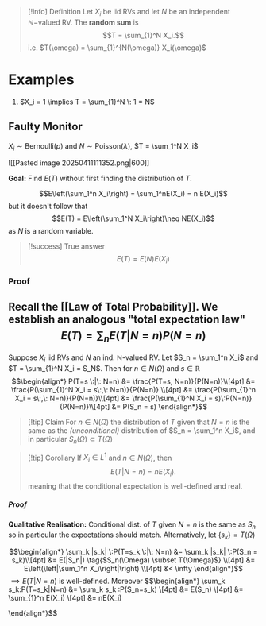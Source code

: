 >[!info] Definition 
>Let $X_i$ be iid RVs and let $N$ be an independent $\mathbb{N}-$valued RV. The **random sum** is
>$$T = \sum_{1}^N X_i.$$
>i.e. $T(\omega) = \sum_{1}^{N(\omega)} X_i(\omega)$

# Examples

1. $X_i = 1 \implies T = \sum_{1}^N \: 1 = N$

## Faulty Monitor

$X_i \sim \text{Bernoulli}(p)$ and $N \sim \text{Poisson}(\lambda)$, $T = \sum_1^N X_i$

![[Pasted image 20250411111352.png|600]]

**Goal:** Find $E(T)$ without first finding the distribution of $T$.

$$E\left(\sum_1^n X_i\right) = \sum_1^nE(X_i) = n E(X_i)$$
but it doesn't follow that 
$$E(T) = E\left(\sum_1^N X_i\right)\neq NE(X_i)$$as $N$ is a random variable. 

>[!success] True answer
>$$E(T) = E(N) E(X_i)$$
### Proof

Recall the [[Law of Total Probability]]. We establish an analogous "total expectation law"
$$E(T) = \sum_n E(T|N=n)P(N=n)$$
---
Suppose $X_i$ iid RVs and $N$ an ind. $\mathbb{N}$-valued RV. Let $S_n = \sum_1^n X_i$ and $T = \sum_{1}^N X_i = S_N$. Then for $n \in N(\Omega)$ and $s \in \mathbb{R}$
$$\begin{align*}
P(T=s \:|\: N=n) &= \frac{P(T=s, N=n)}{P(N=n)}\\[4pt]
&= \frac{P(\sum_{1}^N X_i = s\:,\: N=n)}{P(N=n)} \\[4pt]
&= \frac{P(\sum_{1}^n X_i = s\:,\: N=n)}{P(N=n)}\\[4pt]
&= \frac{P(\sum_{1}^N X_i = s)\:P(N=n)}{P(N=n)}\\[4pt]
&= P(S_n = s)
\end{align*}$$

>[!tip] Claim 
>For $n \in N(\Omega)$ the distribution of $T$ given that $N=n$ is the same as the *(unconditional)* distribution of $S_n = \sum_1^n X_i$, and in particular $S_n(\Omega) \subset T(\Omega)$ 

>[!tip] Corollary 
>If $X_i\in L^1$ and $n \in N(\Omega)$, then
>$$E(T|N=n) = nE(X_i).$$
>meaning that the conditional expectation is well-defined and real.
##### Proof

**Qualitative Realisation:** Conditional dist. of $T$ given $N=n$ is the same as $S_n$ so in particular the expectations should match. Alternatively, let $\{s_k\} = T(\Omega)$

$$\begin{align*}
\sum_k |s_k| \:P(T=s_k \:|\: N=n) &= \sum_k |s_k| \:P(S_n = s_k)\\[4pt]
&= E(|S_n|) \tag{$S_n(\Omega) \subset T(\Omega)$} \\[4pt]
&= E\left(\left|\sum_1^n X_i\right|\right) \\[4pt]
&< \infty
\end{align*}$$
$\implies  E(T|N=n)$ is well-defined. Moreover
$$\begin{align*}
\sum_k s_k\:P(T=s_k|N=n) &= \sum_k s_k \:P(S_n=s_k) \\[4pt]
&= E(S_n) \\[4pt]
&= \sum_{1}^n E(X_i) \\[4pt]
&= nE(X_i)

\end{align*}$$